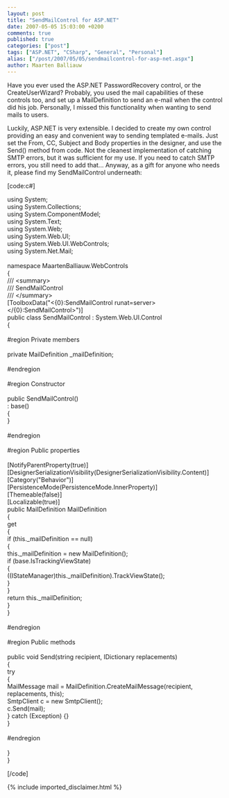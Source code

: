 ```yaml
---
layout: post
title: "SendMailControl for ASP.NET"
date: 2007-05-05 15:03:00 +0200
comments: true
published: true
categories: ["post"]
tags: ["ASP.NET", "CSharp", "General", "Personal"]
alias: ["/post/2007/05/05/sendmailcontrol-for-asp-net.aspx"]
author: Maarten Balliauw
---
```

<p>
Have you ever used the ASP.NET PasswordRecovery control, or the CreateUserWizard? Probably, you used the mail capabilities of these controls too, and set up a MailDefinition to send an e-mail when the control did his job. Personally, I missed this functionality when wanting to send mails to users. 
</p>
<p>
Luckily, ASP.NET is very extensible. I decided to create my own control providing an easy and convenient way to sending templated e-mails. Just set the From, CC, Subject and Body properties in the designer, and use the Send() method from code. Not the cleanest implementation of catching SMTP errors, but it was sufficient for my use. If you need to catch SMTP errors, you still need to add that... Anyway, as a gift for anyone who needs it, please find my SendMailControl underneath:
</p>
<p>
[code:c#]
</p>
using System;<br />
using System.Collections;<br />
using System.ComponentModel;<br />
using System.Text;<br />
using System.Web;<br />
using System.Web.UI;<br />
using System.Web.UI.WebControls;<br />
using System.Net.Mail;<br />
<br />
namespace MaartenBalliauw.WebControls<br />
{<br />
    /// &lt;summary&gt;<br />
    /// SendMailControl<br />
    /// &lt;/summary&gt;<br />
    [ToolboxData(&quot;&lt;{0}:SendMailControl runat=server&gt;&lt;/{0}:SendMailControl&gt;&quot;)]<br />
    public class SendMailControl : System.Web.UI.Control<br />
    {<br />
<br />
        #region Private members<br />
<br />
        private MailDefinition _mailDefinition;<br />
<br />
        #endregion<br />
<br />
        #region Constructor<br />
<br />
        public SendMailControl()<br />
            : base()<br />
        {<br />
        }<br />
<br />
        #endregion<br />
<br />
        #region Public properties<br />
<br />
        [NotifyParentProperty(true)]<br />
        [DesignerSerializationVisibility(DesignerSerializationVisibility.Content)]<br />
        [Category(&quot;Behavior&quot;)]<br />
        [PersistenceMode(PersistenceMode.InnerProperty)]<br />
        [Themeable(false)]<br />
        [Localizable(true)]<br />
        public MailDefinition MailDefinition<br />
        {<br />
            get<br />
            {<br />
                if (this._mailDefinition == null)<br />
                {<br />
                    this._mailDefinition = new MailDefinition();<br />
                    if (base.IsTrackingViewState)<br />
                    {<br />
                        ((IStateManager)this._mailDefinition).TrackViewState();<br />
                    }<br />
                }<br />
                return this._mailDefinition;<br />
            }<br />
        }<br />
<br />
        #endregion<br />
        <br />
        #region Public methods<br />
<br />
        public void Send(string recipient, IDictionary replacements)<br />
        {<br />
            try<br />
            {<br />
                MailMessage mail = MailDefinition.CreateMailMessage(recipient, replacements, this);<br />
                SmtpClient c = new SmtpClient();<br />
                c.Send(mail);<br />
            } catch (Exception) {}<br />
        }<br />
<br />
        #endregion<br />
<br />
    }<br />
}
<p>
[/code]
</p>

{% include imported_disclaimer.html %}
